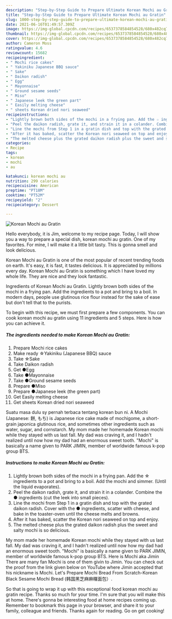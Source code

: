```yaml
---
description: "Step-by-Step Guide to Prepare Ultimate Korean Mochi au Gratin"
title: "Step-by-Step Guide to Prepare Ultimate Korean Mochi au Gratin"
slug: 1000-step-by-step-guide-to-prepare-ultimate-korean-mochi-au-gratin
date: 2021-06-16T01:49:57.309Z
image: https://img-global.cpcdn.com/recipes/6537378584854528/680x482cq70/korean-mochi-au-gratin-recipe-main-photo.jpg
thumbnail: https://img-global.cpcdn.com/recipes/6537378584854528/680x482cq70/korean-mochi-au-gratin-recipe-main-photo.jpg
cover: https://img-global.cpcdn.com/recipes/6537378584854528/680x482cq70/korean-mochi-au-gratin-recipe-main-photo.jpg
author: Cameron Moss
ratingvalue: 4.6
reviewcount: 15682
recipeingredient:
- " Mochi rice cakes"
- " Yakiniku Japanese BBQ sauce"
- " Sake"
- " Daikon radish"
- " Egg"
- " Mayonnaise"
- " Ground sesame seeds"
- " Miso"
- " Japanese leek the green part"
- " Easily melting cheese"
- " sheets Korean dried nori seaweed"
recipeinstructions:
- "Lightly brown both sides of the mochi in a frying pan. Add the ☆ ingredients to a pot and bring to a boil. Add the mochi and simmer. (Until the liquid evaporates)."
- "Peel the daikon radish, grate it, and strain it in a colander. Combine the ● ingredients (cut the leek into small pieces)."
- "Line the mochi from Step 1 in a gratin dish and top with the grated daikon radish. Cover with the  ● ingredients, scatter with cheese, and bake in the toaster-oven until the cheese melts and browns."
- "After it has baked, scatter the Korean nori seaweed on top and enjoy."
- "The melted cheese plus the grated daikon radish plus the sweet and salty mochi is so delicious."
categories:
- Recipe
tags:
- korean
- mochi
- au

katakunci: korean mochi au 
nutrition: 299 calories
recipecuisine: American
preptime: "PT18M"
cooktime: "PT52M"
recipeyield: "2"
recipecategory: Dessert

---
```



![Korean Mochi au Gratin](https://img-global.cpcdn.com/recipes/6537378584854528/680x482cq70/korean-mochi-au-gratin-recipe-main-photo.jpg)

Hello everybody, it is Jim, welcome to my recipe page. Today, I will show you a way to prepare a special dish, korean mochi au gratin. One of my favorites. For mine, I will make it a little bit tasty. This is gonna smell and look delicious.

Korean Mochi au Gratin is one of the most popular of recent trending foods on earth. It's easy, it is fast, it tastes delicious. It is appreciated by millions every day. Korean Mochi au Gratin is something which I have loved my whole life. They are nice and they look fantastic.

Ingredients of Korean Mochi au Gratin. Lightly brown both sides of the mochi in a frying pan. Add the ingredients to a pot and bring to a boil. In modern days, people use glutinous rice flour instead for the sake of ease but don&#39;t tell that to the purists.


To begin with this recipe, we must first prepare a few components. You can cook korean mochi au gratin using 11 ingredients and 5 steps. Here is how you can achieve it.

<!--inarticleads1-->

##### The ingredients needed to make Korean Mochi au Gratin:

1. Prepare  Mochi rice cakes
1. Make ready  ☆Yakiniku (Japanese BBQ) sauce
1. Take  ☆Sake
1. Take  Daikon radish
1. Get  ●Egg
1. Take  ●Mayonnaise
1. Take  ●Ground sesame seeds
1. Prepare  ●Miso
1. Prepare  ●Japanese leek (the green part)
1. Get  Easily melting cheese
1. Get  sheets Korean dried nori seaweed


Suatu masa dulu sy pernah terbaca tentang korean bun ni. A Mochi (Japanese: 餅, もち) is Japanese rice cake made of mochigome, a short-grain japonica glutinous rice, and sometimes other ingredients such as water, sugar, and cornstarch. My mom made her homemade Korean mochi while they stayed with us last fall. My dad was craving it, and I hadn&#39;t realized until now how my dad had an enormous sweet tooth. &#34;Mochi&#34; is basically a name given to PARK JIMIN, member of worldwide famous k-pop group BTS. 

<!--inarticleads2-->

##### Instructions to make Korean Mochi au Gratin:

1. Lightly brown both sides of the mochi in a frying pan. Add the ☆ ingredients to a pot and bring to a boil. Add the mochi and simmer. (Until the liquid evaporates).
1. Peel the daikon radish, grate it, and strain it in a colander. Combine the ● ingredients (cut the leek into small pieces).
1. Line the mochi from Step 1 in a gratin dish and top with the grated daikon radish. Cover with the  ● ingredients, scatter with cheese, and bake in the toaster-oven until the cheese melts and browns.
1. After it has baked, scatter the Korean nori seaweed on top and enjoy.
1. The melted cheese plus the grated daikon radish plus the sweet and salty mochi is so delicious.


My mom made her homemade Korean mochi while they stayed with us last fall. My dad was craving it, and I hadn&#39;t realized until now how my dad had an enormous sweet tooth. &#34;Mochi&#34; is basically a name given to PARK JIMIN, member of worldwide famous k-pop group BTS. Here is Mochi aka Jimin There are many fan Mochi is one of them givin to Jimin. You can check out the proof from the link given below on YouTube where Jimin accepted that his nickname is Mochi. Let&#39;s Prepare Mochi Bread From Scratch-Korean Black Sesame Mochi Bread (韩国黑芝麻麻糬面包）. 

So that is going to wrap it up with this exceptional food korean mochi au gratin recipe. Thanks so much for your time. I'm sure that you will make this at home. There's gonna be interesting food at home recipes coming up. Remember to bookmark this page in your browser, and share it to your family, colleague and friends. Thanks again for reading. Go on get cooking!
